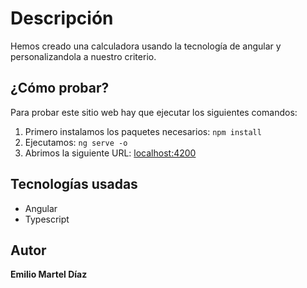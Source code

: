 # Descripción

Hemos creado una calculadora usando la tecnología de angular y personalizandola a nuestro criterio.

## ¿Cómo probar?

Para probar este sitio web hay que ejecutar los siguientes comandos:
1. Primero instalamos los paquetes necesarios:
`npm install`
2. Ejecutamos:
`ng serve -o`
3. Abrimos la siguiente URL: [localhost:4200](http://localhost:4200/)
## Tecnologías usadas
* Angular
* Typescript

## Autor
__Emilio Martel Díaz__